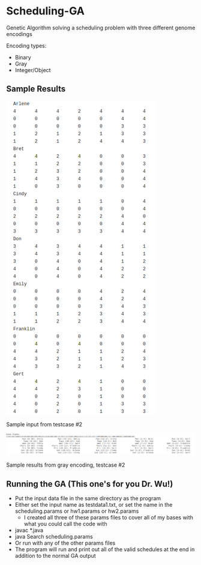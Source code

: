 # Scheduling-GA
Genetic Algorithm solving a scheduling problem with three different genome encodings

Encoding types:
- Binary
- Gray
- Integer/Object

## Sample Results

![Input](sample/Input.png)

Sample input from testcase #2

![Results](sample/Results.png)

Sample results from gray encoding, testcase #2

## Running the GA (This one's for you Dr. Wu!)

- Put the input data file in the same directory as the program
- Either set the input name as testdata1.txt, or set the name in the scheduling.params or hw1.params or hw2.params
    - I created all three of these params files to cover all of my bases with what you could call the code with
- javac *.java
- java Search scheduling.params
- Or run with any of the other params files
- The program will run and print out all of the valid schedules at the end in addition to the normal GA output